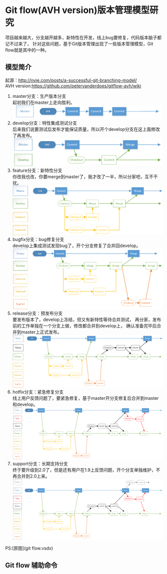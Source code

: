 # Git flow(AVH version)版本管理模型研究

项目越来越大，分支越开越多，新特性在开发，线上bug要修复，代码版本脑子都记不过来了，
针对这些问题，基于Git版本管理出现了一些版本管理模型，Git flow就是其中的一种。

## 模型简介

起源：<http://nvie.com/posts/a-successful-git-branching-model/>  
AVH version:<https://github.com/petervanderdoes/gitflow-avh/wiki>

1. master分支：生产版本分支  
    起初我们在master上走向胜利。  
    ![](flow001.png)
1. develop分支：特性集成测试分支  
    后来我们说要测试后发布才能保证质量，所以开个develop分支在这上面修改了再发布。  
    ![](flow002.png)
1. feature分支：新特性分支  
    你改我也改，你要merge到master了，我才改了一半，所以分家吧，互不干扰。
    ![](flow003.png)
1. bugfix分支：bug修复分支  
    develop上集成测试发现bug了，开个分支修复了合并回develop。
    ![](flow004.png)
1. release分支：预发布分支  
    要发布版本了，develop上冻结，但又有新特性等待合并测试，
    再分家，发布前的工作单独在一个分支上做，修改都合并到develop上，
    确认准备完毕后合并到master上正式发布。
    ![](flow005.png)
1. hotfix分支：紧急修复分支  
    线上用户反馈问题了，要紧急修复，基于master开分支修复后合并到master和develop。
    ![](flow006.png)
1. support分支：长期支持分支  
    终于要升级到2.0了，但是还有用户在1.9上反馈问题，开个分支单独维护，不再合并到2.0上来。
    ![](flow007.png)

PS:[原图](git flow.vsdx)

## Git flow 辅助命令
